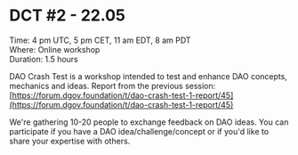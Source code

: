 # DCT \#2 - 22.05

Time: 4 pm UTC, 5 pm CET, 11 am EDT, 8 am PDT  
Where: Online workshop  
Duration: 1.5 hours

DAO Crash Test is a workshop intended to test and enhance DAO concepts, mechanics and ideas. Report from the previous session: [https://forum.dgov.foundation/t/dao-crash-test-1-report/45](https://forum.dgov.foundation/t/dao-crash-test-1-report/45)

We're gathering 10-20 people to exchange feedback on DAO ideas. You can participate if you have a DAO idea/challenge/concept or if you'd like to share your expertise with others.

